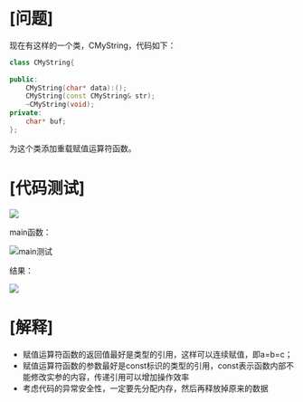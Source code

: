 # [问题]

现在有这样的一个类，CMyString，代码如下：

```C++
class CMyString{
    
public:
	CMyString(char* data):();
	CMyString(const CMyString& str);
    ~CMyString(void);
private:
    char* buf;
};
```

为这个类添加重载赋值运算符函数。

# [代码测试]

![](C:\klbertj\BookReadingMarkdown\剑指Offer\重载赋值运算符\重载赋值操作符.png)

main函数：

![main测试](C:\klbertj\BookReadingMarkdown\剑指Offer\重载赋值运算符\main.png)

结果：

![](C:\klbertj\BookReadingMarkdown\剑指Offer\重载赋值运算符\测试结果.png)

# [解释]

- 赋值运算符函数的返回值最好是类型的引用，这样可以连续赋值，即a=b=c；
- 赋值运算符函数的参数最好是const标识的类型的引用，const表示函数内部不能修改实参的内容，传递引用可以增加操作效率
- 考虑代码的异常安全性，一定要先分配内存，然后再释放掉原来的数据